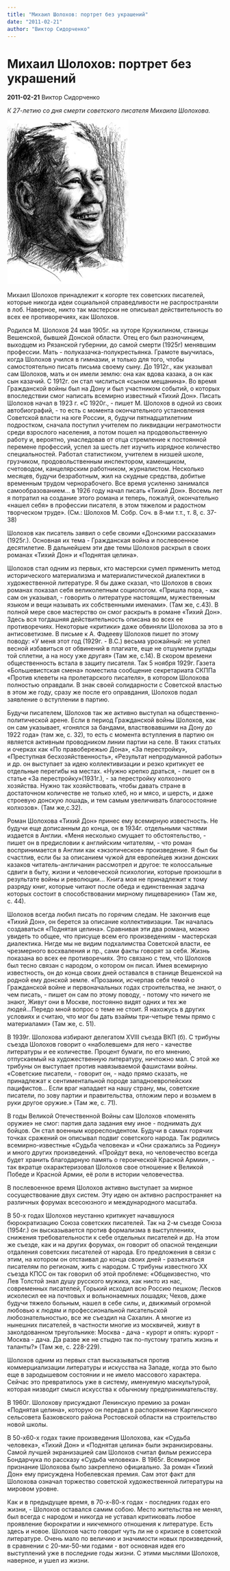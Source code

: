 ```yaml
---
title: "Михаил Шолохов: портрет без украшений"
date: "2011-02-21"
author: "Виктор Сидорченко"
---
```


# Михаил Шолохов: портрет без украшений

**2011-02-21** Виктор Сидорченко

*К 27-летию со дня смерти советского писателя Михаила Шолохова.*

![Михаил Шолохов](images/Sholohov_300.jpg)

Михаил Шолохов принадлежит к когорте тех советских писателей, которые никогда идеи социальной справедливости не распространяли в лоб. Наверное, никто так мастерски не описывал действительность во всех ее противоречиях, как Шолохов.

Родился М. Шолохов 24 мая 1905г. на хуторе Кружилином, станицы Вешенской, бывшей Донской области. Отец его был разночинцем, выходцем из Рязанской губернии, до самой смерти (1925г) менявшим профессии. Мать - полуказачка-полукрестьянка. Грамоте выучилась, когда Шолохов учился в гимназии, и только для того, чтобы самостоятельно писать письма своему сыну. До 1912г., как указывал сам Шолохов, мать и он имели землю: она как вдова казака, а он как сын казачий. С 1912г. он стал числиться «сыном мещанина». Во время Гражданской войны был на Дону и был участником событий, о которых впоследствии смог написать всемирно известный «Тихий Дон». Писать Шолохов начал в 1923 г. «С 1920г., - пишет М. Шолохов в одной из своих автобиографий, - то есть с момента окончательного установления Советской власти на юге России, я, будучи пятнадцатилетним подростком, сначала поступил учителем по ликвидации неграмотности среди взрослого населения, а потом пошел на продовольственную работу и, вероятно, унаследовав от отца стремление к постоянной перемене профессий, успел за шесть лет изучить изрядное количество специальностей. Работал статистиком, учителем в низшей школе, грузчиком, продовольственным инспектором, каменщиком, счетоводом, канцелярским работником, журналистом. Несколько месяцев, будучи безработным, жил на скудные средства, добитые временным трудом чернорабочего. Все время усиленно занимался самообразованием... в 1926 году начал писать «Тихий Дон». Восемь лет я потратил на создание этого романа и теперь, пожалуй, окончательно «нашел себя» в профессии писателя, в этом тяжелом и радостном творческом труде». (См.: Шолохов М. Собр. Соч. в 8-ми т.т., т. 8, с. 37-38)

Шолохов как писатель заявил о себе своими «Донскими рассказами» (1925г.). Основная их тема - Гражданская война и послевоенное десятилетие. В дальнейшем эти две темы Шолохов раскрыл в своих романах «Тихий Дон» и «Поднятая целина».

Шолохов стал одним из первых, кто мастерски сумел применить метод исторического материализма и материалистической диалектики в художественной литературе. Я бы даже сказал, что Шолохов в своих романах показал себя великолепным социологом. «Пришла пора, - как сам он указывал, - говорить о литературе настоящим, мужественным языком и вещи называть их собственными именами». (Там же, с.43). В полной мере свое мастерство он смог раскрыть в романе «Тихий Дон». Здесь вся тогдашняя действительность описана во всех ее противоречиях. Некоторые «критики» даже обвиняли Шолохова за это в антисоветизме. В письме к А. Фадееву Шолохов пишет по этому поводу: «У меня этот год (1929г. - В.С.) весьма урожайный: не успел весной избавиться от обвинений в плагиате, еще не отшумели рулады той сплетни, а на носу уже другая» (Там же, с.14). В скором времени общественность встала в защиту писателя. Так 5 ноября 1929г. Газета «Большевистская смена» поместила сообщение секретариата СКППа «Против клеветы на пролетарского писателя», в котором Шолохова полностью оправдали. В знак своей солидарности с Советской властью в этом же году, сразу же после его оправдания, Шолохов подал заявление о вступлении в партию.

Будучи писателем, Шолохов так же активно выступал на общественно-политической арене. Если в период Гражданской войны Шолохов, как он сам указывает, «гонялся за бандами, властвовавшими на Дону до 1922 года» (там же, с. 32), то есть с момента вступления в партию он является активным проводником линии партии на селе. В таких статьях и очерках как «По правобережью Дона», «За перестройку», «Преступная бесхозяйственность», «Результат непродуманной работы» и др. он выступает за идею коллективизации и резко критикует ее отдельные перегибы на местах. «Нужно крепко драться, - пишет он в статье «За перестройку»(1931г.), - за перестройку колхозного хозяйства. Нужно так хозяйствовать, чтобы давать стране в достаточном количестве не только хлеб, но и мясо, и шерсть, и даже строевую донскую лошадь, и тем самым увеличивать благосостояние колхозов». (Там же,с.32).

Роман Шолохова «Тихий Дон» принес ему всемирную известность. Не будучи еще дописанным до конца, он в 1934г. отдельными частями издается в Англии. «Меня несколько смущает то обстоятельство, - пишет он в предисловии к английским читателям, - что роман воспринимается в Англии как «экзотическое» произведение. Я был бы счастлив, если бы за описанием чужой для европейцев жизни донских казаков читатель-англичанин рассмотрел и другое: те колоссальные сдвиги в быту, жизни и человеческой психологии, которые произошли в результате войны и революции... Книга моя не принадлежит к тому разряду книг, которые читают после обеда и единственная задача которых состоит в способствовании мирному пищеварению» (Там же, с. 44).

Шолохов всегда любил писать по горячим следам. Не закончив еще «Тихий Дон», он берется за описание коллективизации. Так началась создаваться «Поднятая целина». Сравнивая эти два романа, можно увидеть то общее, что присуще всем его произведениям - мастерская диалектика. Нигде мы не видим подхалимства Советской власти, ее чрезмерного восхваления и пр., сами факты говорят за себя. Жизнь показана во всех ее противоречиях. Это связано с тем, что Шолохов был тесно связан с народом, о котором он писал. Имея всемирную известность, он до конца своих дней оставался в станице Вешенской на родной ему донской земле. «Прозаики, исчерпав себя темой о Гражданской войне и первоначальных годах строительства, не знают, о чем писать, - пишет он сам по этому поводу, - потому что ничего не знают, Живут они в Москве, постоянно видят одних и тех же людей...Передо мной вопрос о теме не стоит. Я нахожусь в других условиях и считаю, что мог бы дать взаймы три-четыре темы прямо с материалами» (Там же, с. 51).

В 1939г. Шолохова избирают делегатом XVIII съезда ВКП (б). С трибуны съезда Шолохов говорит о «наболевшем» для него - качестве литературы и ее количестве. Процент бумаги, по его мнению, отпускаемый на художественную литературу, ничтожно мал. С этой же трибуны он выступает против навязываемой фашистами войны. «Советские писатели, - говорит он, - надо прямо сказать, не принадлежат к сентиментальной породе западноевропейских пацифистов... Если враг нападает на нашу страну, мы, советские писатели, по зову партии и правительства, отложим перо и возьмем в руки другое оружие.» (Там же, с. 71).

В годы Великой Отечественной Войны сам Шолохов «поменять оружие» не смог: партия дала задания ему иное - поднимать дух бойцов. Он стал военным корреспондентом. Будучи в самых горячих точках сражений он описывал подвиг советского народа. Так родились всемирно-известные «Судьба человека» и «Они сражались за Родину» и много других произведений. «Пройдут века, но человечество всегда будет хранить благодарную память о героической Красной Армии», - так вкратце охарактеризовал Шолохов свое отношение к Великой Победе и Красной Армии, её роли в истории человечества.

В послевоенное время Шолохов активно выступает за мирное сосуществование двух систем. Эту идею он активно распространяет на различных форумах всесоюзного и международного масштаба.

В 50-х годах Шолохов неустанно критикует начавшуюся бюрократизацию Союза советских писателей. Так на 2-м съезде Союза (1954г.) он высказывается против формализма в выступлениях, снижения требовательности к себе отдельных писателей и др. На этом же съезде, как и на других форумах, он говорит об опасной тенденции отдаления советских писателей от народа. Его предложения в связи с этим, на котором он отстаивал до конца своих дней - разъехаться писателям по регионам, жить с народом. С трибуны известного XX съезда КПСС он так говорил об этой проблеме: «Общеизвестно, что Лев Толстой знал душу русского мужика, как никто из нас, современных писателей, Горький исходил всю Россию пешком; Лесков исколесил ее на почтовых и вольнонаемных лошадях; Чехов, даже будучи тяжело больным, нашел в себе силы, и, движимый огромной любовью к людям и профессиональной писательской любознательностью, все же съездил на Сахалин. А многие из нынешних писателей, в частности многие из москвичей, живут в заколдованном треугольнике: Москва - дача - курорт и опять: курорт - Москва - дача. Да разве же не стыдно так по-пустому тратить жизнь и таланты?» (Там же, с. 228-229).

Шолохов одним из первых стал высказываться против коммерциализации литературы и искусства на Западе, когда это было еще в зародышевом состоянии и не имело массового характера. Сейчас это превратилось уже в систему, именуемую маскультурой, которая низводит смысл искусства к обычному предпринимательству.

В 1960г. Шолохову присуждают Ленинскую премию за роман «Поднятая целина», которую он передал в распоряжение Каргинского сельсовета Базковского района Ростовской области на строительство новой школы.

В 50-х60-х годах такие произведения Шолохова, как «Судьба человека», «Тихий Дон» и «Поднятая целина» были экранизированы. Самой лучшей экранизацией сам Шолохов считал фильм режиссера Бондарчука по рассказу «Судьба человека». В 1965г. Всемирное признание Шолохова было закреплено официально. За роман «Тихий Дон» ему присуждена Нобелевская премия. Сам этот факт для Шолохова означал торжество советской художественной литературы на мировом уровне.

Как и в предыдущее время, в 70-х-80-х годах - последних годах его жизни, - Шолохов оставался самим собою. Место жительства не менял, был всегда с народом и никогда не уставал критиковать любое проявление бюрократии и никчемного отношения к литературе. Есть здесь и новое. Шолохов часто говорит чуть ли не о кризисе в советской литературе. Очень мало по величию и значимости новых произведений, в сравнении с 20-ми-50-ми годами - вот основная идея его выступлений уже в последние годы жизни. С этими мыслями Шолохов, наверное, и ушел из жизни.